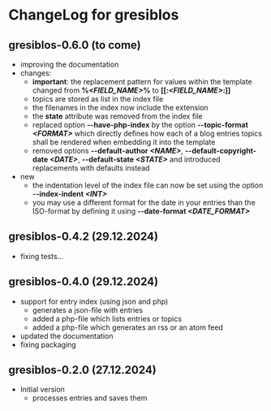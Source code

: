 # ChangeLog for gresiblos

## gresiblos-0.6.0 (to come)
* improving the documentation
* changes:
    * **important**: the replacement pattern for values within the template changed from __%*&lt;FIELD_NAME&gt;*%__ to __\[\[:*&lt;FIELD_NAME&gt;*:\]\]__
    * topics are stored as list in the index file
    * the filenames in the index now include the extension
    * the **state** attribute was removed from the index file
    * replaced option **--have-php-index** by the option **--topic-format *&lt;FORMAT&gt;*** which directly defines how each of a blog entries topics shall be rendered when embedding it into the template
    * removed options **--default-author *&lt;NAME&gt;***, **--default-copyright-date *&lt;DATE&gt;***, **--default-state *&lt;STATE&gt;*** and introduced replacements with defaults instead
* new
    * the indentation level of the index file can now be set using the option **--index-indent *&lt;INT&gt;***
    * you may use a different format for the date in your entries than the ISO-format by defining it using **--date-format *&lt;DATE_FORMAT&gt;***


## gresiblos-0.4.2 (29.12.2024)
* fixing tests&#8230;

## gresiblos-0.4.0 (29.12.2024)
* support for entry index (using json and php)
    * generates a json-file with entries
    * added a php-file which lists entries or topics
    * added a php-file which generates an rss or an atom feed
* updated the documentation
* fixing packaging

## gresiblos-0.2.0 (27.12.2024)
* Initial version
    * processes entries and saves them



